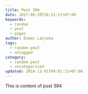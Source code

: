 ```yaml
---
title: Post 394
date: 2017-06-20T10:51:17+07:00
keywords:
  - random
  - post
  - pages
author: Dimas Lanjaka
tags:
  - random post
  - untagged
category:
  - random post
  - uncategorized
updated: 2014-11-01T09:01:11+07:00
---
```

This is content of post 394